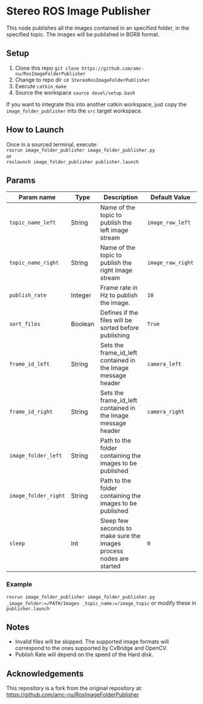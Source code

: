 # Stereo ROS Image Publisher

This node publishes all the images contained in an specified folder, in the specified topic.
The images will be published in BGR8 format.

## Setup

1. Clone this repo `git clone https://github.com/amc-nu/RosImageFolderPublisher`
1. Change to repo dir `cd StereoRosImageFolderPublisher`
1. Execute `catkin_make`
1. Source the workspace `source devel/setup.bash`

If you want to integrate this into another catkin workspace, just copy the `image_folder_publisher` into the `src` target workspace.

## How to Launch

Once in a sourced terminal, execute:   
`rosrun image_folder_publisher image_folder_publisher.py`   
or   
`roslaunch image_folder_publisher publisher.launch`   

## Params

|Param name    | Type   | Description                                             | Default Value |
|------------- |--------|-------------------------------------------------------  |---------------|
|`topic_name_left`  | String | Name of the topic to publish the left image stream           | `image_raw_left`   |
|`topic_name_right`  | String | Name of the topic to publish the right image stream           | `image_raw_right`   |
|`publish_rate`| Integer| Frame rate in Hz to publish the image.                  | `10`          |
|`sort_files`  | Boolean| Defines if the files will be sorted before publishing   | `True`        |
|`frame_id_left`    | String | Sets the frame_id_left contained in the Image message header | `camera_left`      |
|`frame_id_right`    | String | Sets the frame_id_left contained in the Image message header | `camera_right`      |
|`image_folder_left`| String | Path to the folder containing the images to be published|               | 
|`image_folder_right`| String | Path to the folder containing the images to be published|               | 
|`sleep`       | Int    | Sleep few seconds to make sure the images process nodes are started|`0` | 

### Example

`rosrun image_folder_publisher image_folder_publisher.py _image_folder:=/PATH/Images _topic_name:=/image_topic`
or modify these in `publisher.launch`

## Notes

* Invalid files will be skipped. The supported image formats will correspond to the ones supported by CvBridge and OpenCV.
* Publish Rate will depend on the speed of the Hard disk. 

## Acknowledgements 

This repository is a fork from the original repository at: https://github.com/amc-nu/RosImageFolderPublisher


